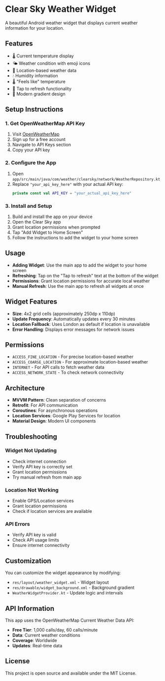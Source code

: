 # Clear Sky Weather Widget

A beautiful Android weather widget that displays current weather information for your location.

## Features

- 🌡️ Current temperature display
- 🌤️ Weather condition with emoji icons
- 📍 Location-based weather data
- 💧 Humidity information
- 🌡️ "Feels like" temperature
- 🔄 Tap to refresh functionality
- 🎨 Modern gradient design

## Setup Instructions

### 1. Get OpenWeatherMap API Key

1. Visit [OpenWeatherMap](https://openweathermap.org/api)
2. Sign up for a free account
3. Navigate to API Keys section
4. Copy your API key

### 2. Configure the App

1. Open `app/src/main/java/com/weather/clearsky/network/WeatherRepository.kt`
2. Replace `"your_api_key_here"` with your actual API key:
   ```kotlin
   private const val API_KEY = "your_actual_api_key_here"
   ```

### 3. Install and Setup

1. Build and install the app on your device
2. Open the Clear Sky app
3. Grant location permissions when prompted
4. Tap "Add Widget to Home Screen"
5. Follow the instructions to add the widget to your home screen

## Usage

- **Adding Widget**: Use the main app to add the widget to your home screen
- **Refreshing**: Tap on the "Tap to refresh" text at the bottom of the widget
- **Permissions**: Grant location permissions for accurate local weather
- **Manual Refresh**: Use the main app to refresh all widgets at once

## Widget Features

- **Size**: 4x2 grid cells (approximately 250dp x 110dp)
- **Update Frequency**: Automatically updates every 30 minutes
- **Location Fallback**: Uses London as default if location is unavailable
- **Error Handling**: Displays error messages for network issues

## Permissions

- `ACCESS_FINE_LOCATION` - For precise location-based weather
- `ACCESS_COARSE_LOCATION` - For approximate location-based weather
- `INTERNET` - For API calls to fetch weather data
- `ACCESS_NETWORK_STATE` - To check network connectivity

## Architecture

- **MVVM Pattern**: Clean separation of concerns
- **Retrofit**: For API communication
- **Coroutines**: For asynchronous operations
- **Location Services**: Google Play Services for location
- **Material Design**: Modern UI components

## Troubleshooting

### Widget Not Updating
- Check internet connection
- Verify API key is correctly set
- Grant location permissions
- Try manual refresh from main app

### Location Not Working
- Enable GPS/Location services
- Grant location permissions
- Check if location services are available

### API Errors
- Verify API key is valid
- Check API usage limits
- Ensure internet connectivity

## Customization

You can customize the widget appearance by modifying:
- `res/layout/weather_widget.xml` - Widget layout
- `res/drawable/widget_background.xml` - Background gradient
- `WeatherWidgetProvider.kt` - Update logic and intervals

## API Information

This app uses the OpenWeatherMap Current Weather Data API:
- **Free Tier**: 1,000 calls/day, 60 calls/minute
- **Data**: Current weather conditions
- **Coverage**: Worldwide
- **Updates**: Real-time data

## License

This project is open source and available under the MIT License. 